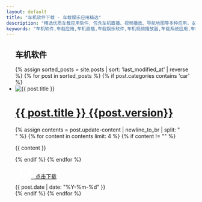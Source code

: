 ```yaml
---
layout: default
title: "车机软件下载 - 车载娱乐应用精选"
description: "精选优质车载应用软件，包含车机直播、视频播放、导航地图等多种应用，支持主流车载系统，让车内娱乐更丰富"
keywords: "车机软件,车载应用,车机直播,车载娱乐软件,车机视频播放器,车载系统应用,车机安卓软件"
---
```


<ul class="log-list">
  <div class="section-title">
    <h2>车机软件</h2>
  </div>
    {% assign sorted_posts = site.posts | sort: 'last_modified_at' | reverse %}
   {% for post in sorted_posts %}
   {% if post.categories contains 'car' %}
    <li class="log-item">
      <div class="log-icon">
        <img src="{{ post.icon }}" alt="{{ post.title }}">
      </div>
      <div class="log-content">
        <h1><a href="{{ post.url | relative_url }}" class="post_thread">{{ post.title }}&nbsp;{{post.version}}</a></h1>
        {% assign contents = post.update-content | newline_to_br | split: "<br />" %}
        {% for content in contents limit: 4 %}
            {% if content != "" %}
                <p>{{ content }}</p>
            {% endif %}
        {% endfor %}
        <!-- 点击下载 -->
        <div style="margin: 10px;">
          <a href="{{ post.url | relative_url }}" class="download-button">
          <svg t="1743150020287" class="icon" viewBox="0 0 1024 1024" version="1.1" xmlns="http://www.w3.org/2000/svg" p-id="1493" width="32" height="32"><path d="M566.73 524.89l-30.37 31.4v-0.12l-1.7-102.33c-0.21-12.44-10.46-22.36-22.9-22.16-12.44 0.21-22.36 10.46-22.16 22.9l1.7 102.33c0 0.04 0 0.08 0.01 0.13l-31.47-30.44c-7.35-7.11-19.08-6.92-26.19 0.43-7.11 7.35-6.92 19.08 0.43 26.19l65.25 63.12c0.65 0.91 1.38 1.77 2.21 2.57 4.6 4.45 10.91 6.04 16.73 4.81a18.41 18.41 0 0 0 9.83-5.31c0.68-0.7 1.29-1.44 1.83-2.21l63.41-65.55c7.11-7.35 6.92-19.07-0.43-26.19-7.35-7.11-19.07-6.92-26.18 0.43z" fill="#FFFFFF" p-id="1494"></path><path d="M512 22C241.38 22 22 241.38 22 512s219.38 490 490 490 490-219.38 490-490S782.62 22 512 22z m179 695.62c-1.94 0.11-3.89 0.17-5.85 0.17H358.99c-1.79 0-3.58-0.05-5.35-0.14-2.03 0.08-4.07 0.14-6.12 0.14-81.79 0-148.1-66.47-148.1-148.47s66.31-148.47 148.1-148.47c9.28 0 18.35 0.86 27.15 2.5 0-0.47-0.02-0.93-0.02-1.4 0-88.76 71.77-160.71 160.31-160.71s160.31 71.95 160.31 160.71c0 3.11-0.1 6.2-0.27 9.27 74.15 5.57 132.59 67.5 132.59 143.08-0.01 76.93-60.55 139.72-136.59 143.32z" fill="#FFFFFF" p-id="1495"></path></svg>
          &nbsp;&nbsp;点击下载</a>
        </div>
      </div>
      <span class="date">{{ post.date | date: "%Y-%m-%d" }}</span>
    </li>
    {% endif %}
  {% endfor %}
</ul>
